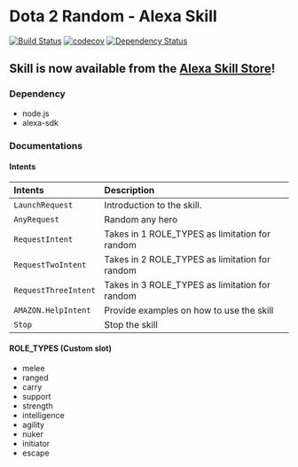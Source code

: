 # Dota 2 Random - Alexa Skill

[![Build Status](https://travis-ci.org/binhonglee/dota2-random.svg?branch=master)](https://travis-ci.org/binhonglee/dota2-random) [![codecov](https://codecov.io/gh/binhonglee/dota2-random/branch/master/graph/badge.svg)](https://codecov.io/gh/binhonglee/dota2-random)
 [![Dependency Status](https://gemnasium.com/badges/github.com/binhonglee/dota2-random.svg)](https://gemnasium.com/github.com/binhonglee/dota2-random)

## Skill is now available from the [Alexa Skill Store](https://www.amazon.com/binhonglee-Dota2-Random/dp/B073W4GDLS)!

### Dependency
- node.js
- alexa-sdk

### Documentations

#### Intents

| Intents | Description |
|:---------|:------------|
| `LaunchRequest` | Introduction to the skill. |
| `AnyRequest` | Random any hero |
| `RequestIntent` | Takes in 1 ROLE_TYPES as limitation for random |
| `RequestTwoIntent` | Takes in 2 ROLE_TYPES as limitation for random |
| `RequestThreeIntent` | Takes in 3 ROLE_TYPES as limitation for random |
| `AMAZON.HelpIntent` | Provide examples on how to use the skill |
| `Stop` | Stop the skill |

#### ROLE_TYPES (Custom slot)
- melee
- ranged
- carry
- support
- strength
- intelligence
- agility
- nuker
- initiator
- escape
